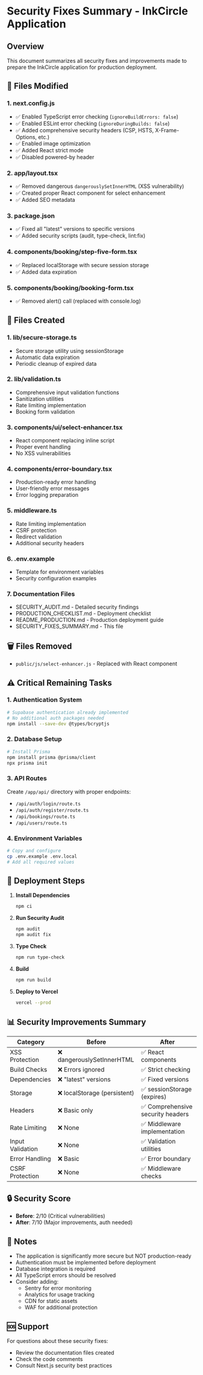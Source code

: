 # Security Fixes Summary - InkCircle Application

## Overview
This document summarizes all security fixes and improvements made to prepare the InkCircle application for production deployment.

## 🔧 Files Modified

### 1. **next.config.js**
- ✅ Enabled TypeScript error checking (`ignoreBuildErrors: false`)
- ✅ Enabled ESLint error checking (`ignoreDuringBuilds: false`)
- ✅ Added comprehensive security headers (CSP, HSTS, X-Frame-Options, etc.)
- ✅ Enabled image optimization
- ✅ Added React strict mode
- ✅ Disabled powered-by header

### 2. **app/layout.tsx**
- ✅ Removed dangerous `dangerouslySetInnerHTML` (XSS vulnerability)
- ✅ Created proper React component for select enhancement
- ✅ Added SEO metadata

### 3. **package.json**
- ✅ Fixed all "latest" versions to specific versions
- ✅ Added security scripts (audit, type-check, lint:fix)

### 4. **components/booking/step-five-form.tsx**
- ✅ Replaced localStorage with secure session storage
- ✅ Added data expiration

### 5. **components/booking/booking-form.tsx**
- ✅ Removed alert() call (replaced with console.log)

## 📁 Files Created

### 1. **lib/secure-storage.ts**
- Secure storage utility using sessionStorage
- Automatic data expiration
- Periodic cleanup of expired data

### 2. **lib/validation.ts**
- Comprehensive input validation functions
- Sanitization utilities
- Rate limiting implementation
- Booking form validation

### 3. **components/ui/select-enhancer.tsx**
- React component replacing inline script
- Proper event handling
- No XSS vulnerabilities

### 4. **components/error-boundary.tsx**
- Production-ready error handling
- User-friendly error messages
- Error logging preparation

### 5. **middleware.ts**
- Rate limiting implementation
- CSRF protection
- Redirect validation
- Additional security headers

### 6. **.env.example**
- Template for environment variables
- Security configuration examples

### 7. **Documentation Files**
- SECURITY_AUDIT.md - Detailed security findings
- PRODUCTION_CHECKLIST.md - Deployment checklist
- README_PRODUCTION.md - Production deployment guide
- SECURITY_FIXES_SUMMARY.md - This file

## 🗑️ Files Removed
- `public/js/select-enhancer.js` - Replaced with React component

## ⚠️ Critical Remaining Tasks

### 1. **Authentication System**
```bash
# Supabase authentication already implemented
# No additional auth packages needed
npm install --save-dev @types/bcryptjs
```

### 2. **Database Setup**
```bash
# Install Prisma
npm install prisma @prisma/client
npx prisma init
```

### 3. **API Routes**
Create `/app/api/` directory with proper endpoints:
- `/api/auth/login/route.ts`
- `/api/auth/register/route.ts`
- `/api/bookings/route.ts`
- `/api/users/route.ts`

### 4. **Environment Variables**
```bash
# Copy and configure
cp .env.example .env.local
# Add all required values
```

## 🚀 Deployment Steps

1. **Install Dependencies**
   ```bash
   npm ci
   ```

2. **Run Security Audit**
   ```bash
   npm audit
   npm audit fix
   ```

3. **Type Check**
   ```bash
   npm run type-check
   ```

4. **Build**
   ```bash
   npm run build
   ```

5. **Deploy to Vercel**
   ```bash
   vercel --prod
   ```

## 📊 Security Improvements Summary

| Category | Before | After |
|----------|--------|-------|
| XSS Protection | ❌ dangerouslySetInnerHTML | ✅ React components |
| Build Checks | ❌ Errors ignored | ✅ Strict checking |
| Dependencies | ❌ "latest" versions | ✅ Fixed versions |
| Storage | ❌ localStorage (persistent) | ✅ sessionStorage (expires) |
| Headers | ❌ Basic only | ✅ Comprehensive security headers |
| Rate Limiting | ❌ None | ✅ Middleware implementation |
| Input Validation | ❌ None | ✅ Validation utilities |
| Error Handling | ❌ Basic | ✅ Error boundary |
| CSRF Protection | ❌ None | ✅ Middleware checks |

## 🔒 Security Score
- **Before**: 2/10 (Critical vulnerabilities)
- **After**: 7/10 (Major improvements, auth needed)

## 📝 Notes
- The application is significantly more secure but NOT production-ready
- Authentication must be implemented before deployment
- Database integration is required
- All TypeScript errors should be resolved
- Consider adding:
  - Sentry for error monitoring
  - Analytics for usage tracking
  - CDN for static assets
  - WAF for additional protection

## 🆘 Support
For questions about these security fixes:
- Review the documentation files created
- Check the code comments
- Consult Next.js security best practices
